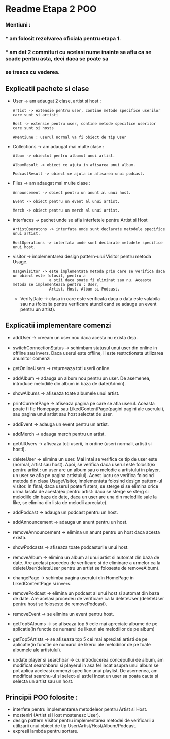 # Readme Etapa 2 POO

### Mentiuni : 
### * am folosit rezolvarea oficiala pentru etapa 1.
### * am dat 2 commituri cu acelasi nume inainte sa aflu ca se scade pentru asta, deci daca se poate sa 
### se treaca cu vederea.

## Explicatii pachete si clase
  
* User -> am adaugat 2 clase, artist si host :

      Artist -> extensie pentru user, contine metode specifice userilor care sunt si artisti

      Host -> extensie pentru user, contine metode specifice userilor care sunt si hosts

      #Mentiune : userul normal va fi obiect de tip User

* Collections -> am adaugat mai multe clase :

      Album -> obiectul pentru albumul unui artist. 

      AlbumResult -> obiect ce ajuta in afisarea unui album.

      PodcastResult -> obiect ce ajuta in afisarea unui podcast.


* Files -> am adaugat mai multe clase :

      Announcement -> obiect pentru un anunt al unui host.

      Event -> obiect pentru un event al unui artist.

      Merch -> obiect pentru un merch al unui artist.

* interfaces -> pachet unde se afla interfetele pentru Artist si Host

      ArtistOperatons -> interfata unde sunt declarate metodele specifice unui artist.

      HostOperations -> interfata unde sunt declarate metodele specifice unui host.

* visitor -> implementarea design pattern-ului Visitor pentru metoda Usage.

      UsageVisitor -> este implementata metoda prin care se verifica daca un obiect este folosit, pentru a
                      a stii daca poate fi eliminat sau nu. Aceasta metoda se implementeaza pentru : User,
                      Artist, Host, Album si Podcast.

  * VerifyDate -> clasa in care este verificata daca o data este valabila sau nu (folosita pentru verificare
                  atunci cand se adauga un event pentru un artist).


## Explicatii implementare comenzi


* addUser -> creeam un user nou daca acesta nu exista deja.

* switchConnectionStatus -> schimbam statusul unui user din online in offline sau invers. Daca userul este offline, 
                            ii este restrctionata utilizarea anumitor comenzi.

* getOnlineUsers -> returneaza toti userii online.

* addAlbum -> adauga un album nou pentru un user. De asemenea, introduce melodiile din album in baza de date(Admin).

* showAlbums -> afiseaza toate albumele unui artist.

* printCurrentPage -> afiseaza pagina pe care se afla userul. Aceasta poate fi fie Homepage sau LikedContentPage(pagini
                      pagini ale userului), sau pagina unui artist sau host selectat de user.

* addEvent -> adauga un event pentru un artist.

* addMerch -> adauga merch pentru un artist.

* getAllUsers -> afiseaza toti userii, in ordine (useri normali, artisti si hosti).

* deleteUser -> elimina un user. Mai intai se verifica ce tip de user este (normal, artist sau host). Apoi, se verifica daca
                userul este folosit(ex pentru artist : un user are un album sau o melodie a artistului in player, un user
                se afla pe pagina artistului). Acest lucru se verifica folosind metoda din clasa UsageVisitor, implementata
                folosind design pattern-ul visitor. In final, daca userul poate fi sters, se sterge si se elimina orice urma lasata
                de acesta(ex pentru artist: daca se sterge se sterg si melodiile din baza de date, daca un user are una din melodiile
                sale la like, se elimina din lista de melodii apreciate).

* addPodcast -> adauga un podcast pentru un host.

* addAnnouncement -> adauga un anunt pentru un host.

* removeAnnouncement -> elimina un anunt pentru un host daca acesta exista.

* showPodcasts -> afiseaza toate podcasturile unui host.

* removeAlbum -> elimina un album al unui artist si automat din baza de date. Are acelasi procedeu de verificare si de eliminare
                 a urmelor ca la deleteUser(deleteUser pentru un artist se foloseste de removeAlbum). 

* changePage -> schimba pagina userului din HomePage in LikedContentPage si invers.

* removePodcast -> elimina un podcast al unui host si automat din baza de date. Are acelasi procedeu de verificare ca la deleteUser
                   (deleteUser pentru host se foloseste de removePodcast).

* removeEvent -> se elimina un event pentru host.

* getTop5Albums -> se afiseaza top 5 cele mai apreciate albume de pe aplicatie(in functie de numarul de likeuri ale melodiilor de pe album)

* getTop5Artists -> se afiseaza top 5 cei mai apreciati artisti de pe aplicatie(in functie de numarul de likerui ale melodiilor de pe
                    toate albumele ale artistului).

* update player si searchbar -> cu introducerea conceputlui de album, am modificat searchbarul si playerul in asa fel incat asupra unui album
                                se pot aplica aceleasi comenzi specifice unui playlist. De asemenea, am modificat searchu-ul si select-ul 
                                astfel incat un user sa poata cauta si selecta un artist sau un host.

## Principii POO folosite :

* interfete pentru implementarea metodeleor pentru Artist si Host.
* mosteniri (Artist si Host mostenesc User).
* design pattern Visitor pentru implementarea metodei de verificarii a utilizarii unui obiect de tip User/Artist/Host/Album/Podcast.
* expresii lambda pentru sortare.